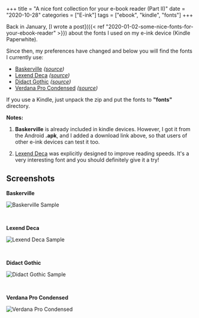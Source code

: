 +++
title = "A nice font collection for your e-book reader (Part II)"
date =  "2020-10-28"
categories = ["E-ink"]
tags = ["ebook", "kindle", "fonts"]
+++


Back in January, [I wrote a post]({{< ref "2020-01-02-some-nice-fonts-for-your-ebook-reader" >}}) about the fonts I used on my e-ink device (Kindle Paperwhite).

Since then, my preferences have changed and below you will find the fonts I currently use:

- [Baskerville](/download/fonts/Baskerville.zip) *([source](https://apkpure.com/amazon-kindle/com.amazon.kindle))*
- [Lexend Deca](/download/fonts/Lexend-Deca.zip) *([source](https://github.com/ThomasJockin/lexend))*
- [Didact Gothic](/download/fonts/Didact-Gothic.zip) *([source](https://github.com/ossobuffo/didact-gothic))* 
- [Verdana Pro Condensed](/download/fonts/Verdana-Pro-Condensed.zip) *([source](https://www.microsoft.com/en-us/p/verdana-pro/9n8d67vhhdc2?activetab=pivot:overviewtab))*

If you use a Kindle, just unpack the zip and put the fonts to **"fonts"** directory.

**Notes:**

1. **Baskerville** is already included in kindle devices. However, I got it from the Android **.apk**, and I added a download link above, so that users of other e-ink devices can test it too.

2. [Lexend Deca](https://www.lexend.com/) was explicitly designed to improve reading speeds. It's a very interesting font and you should definitely give it a try!


## Screenshots

**Baskerville**

![Baskerville Sample](/img/baskerville-sample.png) 

<br/>

**Lexend Deca**

![Lexend Deca Sample](/img/lexend-deca-sample.png) 

<br/>

**Didact Gothic**

![Didact Gothic Sample](/img/didact-gothic-sample.png) 

<br/>

**Verdana Pro Condensed**

![Verdana Pro Condensed](/img/verdana-pro-condensed-sample.png) 
